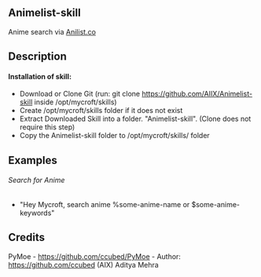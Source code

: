 ## Animelist-skill
Anime search via [Anilist.co](https://anilist.co/)

## Description 
#### Installation of skill:
* Download or Clone Git (run: git clone https://github.com/AIIX/Animelist-skill inside /opt/mycroft/skills)
* Create /opt/mycroft/skills folder if it does not exist
* Extract Downloaded Skill into a folder. "Animelist-skill". (Clone does not require this step)
* Copy the Animelist-skill folder to /opt/mycroft/skills/ folder

## Examples
 
###### Search for Anime
* "Hey Mycroft, search anime %some-anime-name or $some-anime-keywords"

## Credits 
PyMoe - https://github.com/ccubed/PyMoe - Author: https://github.com/ccubed
(AIX) Aditya Mehra
